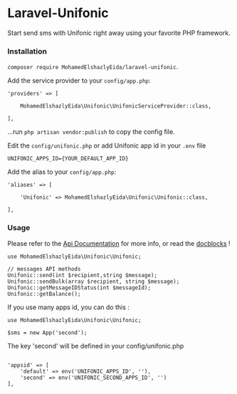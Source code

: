 # Laravel-Unifonic

Start send sms with Unifonic right away using your favorite PHP framework.

### Installation

`composer require MohamedElshazlyEida/laravel-unifonic`.

Add the service provider to your `config/app.php`:

```
'providers' => [

    MohamedElshazlyEida\Unifonic\UnifonicServiceProvider::class,

],
```

...run `php artisan vendor:publish` to copy the config file.

Edit the `config/unifonic.php` or add Unifonic app id in your `.env` file

```
UNIFONIC_APPS_ID={YOUR_DEFAULT_APP_ID}

```

Add the alias to your `config/app.php`:

```
'aliases' => [

    'Unifonic' => MohamedElshazlyEida\Unifonic\Unifonic::class,

],
```

### Usage

Please refer to the [Api Documentation](http://docs.unifonic.apiary.io/) for more info, or read the [docblocks](https://github.com/MohamedElshazlyEida/laravel-unifonic/blob/master/src/App.php) !

```
use MohamedElshazlyEida\Unifonic\Unifonic;

// messages API methods
Unifonic::send(int $recipient,string $message);
Unifonic::sendBulk(array $recipient, string $message);
Unifonic::getMessageIDStatus(int $messageId);
Unifonic::getBalance();

```

If you use many apps id, you can do this :

```
use MohamedElshazlyEida\Unifonic\Unifonic;

$sms = new App('second');
```

The key 'second' will be defined in your config/unifonic.php

```

'appsid' => [
    'default' => env('UNIFONIC_APPS_ID', ''),
    'second' => env('UNIFONIC_SECOND_APPS_ID', '')
],

```
